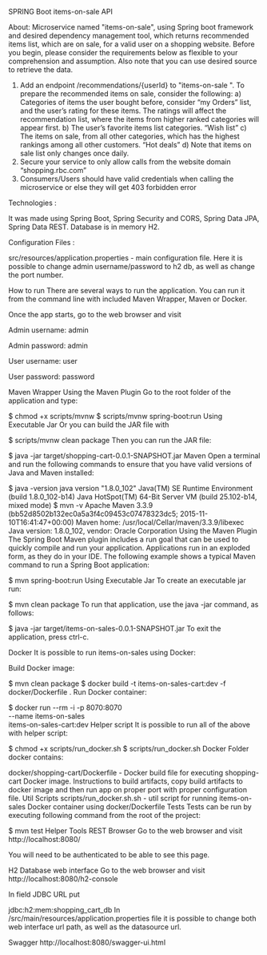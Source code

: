 SPRING Boot items-on-sale API

About:
Microservice named "items-on-sale", using Spring boot framework and desired dependency management tool, which returns recommended items list, which are on sale, for a valid user on a shopping website. Before you begin, please consider the requirements below as flexible to your comprehension and assumption. Also note that you can use desired source to retrieve the data.

1. Add an endpoint /recommendations/{userId} to "items-on-sale ". To prepare the recommended items on sale, consider the following:
a) Categories of items the user bought before, consider “my Orders” list, and the user’s rating for these items. The ratings will affect the recommendation list, where the items from higher ranked categories will appear first.
b) The user’s favorite items list categories. “Wish list”
c) The items on sale, from all other categories, which has the highest rankings among all other customers. “Hot deals”
d) Note that items on sale list only changes once daily.
2. Secure your service to only allow calls from the website domain “shopping.rbc.com”
3. Consumers/Users should have valid credentials when calling the microservice or else they will get 403 forbidden error

Technologies :

It was made using Spring Boot, Spring Security and CORS, Spring Data JPA, Spring Data REST. Database is in memory H2.

Configuration Files :

src/resources/application.properties - main configuration file. Here it is possible to change admin username/password to h2 db, as well as change the port number.


How to run
There are several ways to run the application. You can run it from the command line with included Maven Wrapper, Maven or Docker.

Once the app starts, go to the web browser and visit

Admin username: admin

Admin password: admin

User username: user

User password: password

Maven Wrapper
Using the Maven Plugin
Go to the root folder of the application and type:

$ chmod +x scripts/mvnw
$ scripts/mvnw spring-boot:run
Using Executable Jar
Or you can build the JAR file with

$ scripts/mvnw clean package
Then you can run the JAR file:

$ java -jar target/shopping-cart-0.0.1-SNAPSHOT.jar
Maven
Open a terminal and run the following commands to ensure that you have valid versions of Java and Maven installed:

$ java -version
java version "1.8.0_102"
Java(TM) SE Runtime Environment (build 1.8.0_102-b14)
Java HotSpot(TM) 64-Bit Server VM (build 25.102-b14, mixed mode)
$ mvn -v
Apache Maven 3.3.9 (bb52d8502b132ec0a5a3f4c09453c07478323dc5; 2015-11-10T16:41:47+00:00)
Maven home: /usr/local/Cellar/maven/3.3.9/libexec
Java version: 1.8.0_102, vendor: Oracle Corporation
Using the Maven Plugin
The Spring Boot Maven plugin includes a run goal that can be used to quickly compile and run your application. Applications run in an exploded form, as they do in your IDE. The following example shows a typical Maven command to run a Spring Boot application:

$ mvn spring-boot:run
Using Executable Jar
To create an executable jar run:

$ mvn clean package
To run that application, use the java -jar command, as follows:

$ java -jar target/items-on-sales-0.0.1-SNAPSHOT.jar
To exit the application, press ctrl-c.

Docker
It is possible to run items-on-sales using Docker:

Build Docker image:

$ mvn clean package
$ docker build -t items-on-sales-cart:dev -f docker/Dockerfile .
Run Docker container:

$ docker run --rm -i -p 8070:8070 \
      --name items-on-sales\
      items-on-sales-cart:dev
Helper script
It is possible to run all of the above with helper script:

$ chmod +x scripts/run_docker.sh
$ scripts/run_docker.sh
Docker
Folder docker contains:

docker/shopping-cart/Dockerfile - Docker build file for executing shopping-cart Docker image. Instructions to build artifacts, copy build artifacts to docker image and then run app on proper port with proper configuration file.
Util Scripts
scripts/run_docker.sh.sh - util script for running items-on-sales Docker container using docker/Dockerfile
Tests
Tests can be run by executing following command from the root of the project:

$ mvn test
Helper Tools
REST Browser
Go to the web browser and visit http://localhost:8080/

You will need to be authenticated to be able to see this page.

H2 Database web interface
Go to the web browser and visit http://localhost:8080/h2-console

In field JDBC URL put

jdbc:h2:mem:shopping_cart_db
In /src/main/resources/application.properties file it is possible to change both web interface url path, as well as the datasource url.

Swagger
http://localhost:8080/swagger-ui.html
